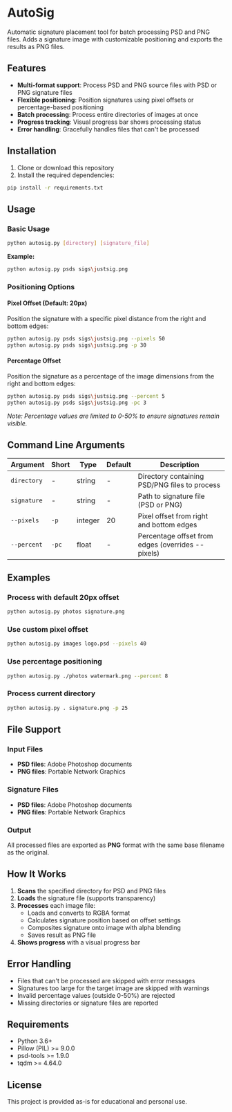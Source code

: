 # AutoSig

Automatic signature placement tool for batch processing PSD and PNG files. Adds a signature image with customizable positioning and exports the results as PNG files.

## Features

- **Multi-format support**: Process PSD and PNG source files with PSD or PNG signature files
- **Flexible positioning**: Position signatures using pixel offsets or percentage-based positioning
- **Batch processing**: Process entire directories of images at once
- **Progress tracking**: Visual progress bar shows processing status
- **Error handling**: Gracefully handles files that can't be processed

## Installation

1. Clone or download this repository
2. Install the required dependencies:

```bash
pip install -r requirements.txt
```

## Usage

### Basic Usage

```bash
python autosig.py [directory] [signature_file]
```

**Example:**
```bash
python autosig.py psds sigs\justsig.png
```

### Positioning Options

#### Pixel Offset (Default: 20px)
Position the signature with a specific pixel distance from the right and bottom edges:

```bash
python autosig.py psds sigs\justsig.png --pixels 50
python autosig.py psds sigs\justsig.png -p 30
```

#### Percentage Offset
Position the signature as a percentage of the image dimensions from the right and bottom edges:

```bash
python autosig.py psds sigs\justsig.png --percent 5
python autosig.py psds sigs\justsig.png -pc 3
```

*Note: Percentage values are limited to 0-50% to ensure signatures remain visible.*

## Command Line Arguments

| Argument | Short | Type | Default | Description |
|----------|-------|------|---------|-------------|
| `directory` | - | string | - | Directory containing PSD/PNG files to process |
| `signature` | - | string | - | Path to signature file (PSD or PNG) |
| `--pixels` | `-p` | integer | 20 | Pixel offset from right and bottom edges |
| `--percent` | `-pc` | float | - | Percentage offset from edges (overrides --pixels) |

## Examples

### Process with default 20px offset
```bash
python autosig.py photos signature.png
```

### Use custom pixel offset
```bash
python autosig.py images logo.psd --pixels 40
```

### Use percentage positioning
```bash
python autosig.py ./photos watermark.png --percent 8
```

### Process current directory
```bash
python autosig.py . signature.png -p 25
```

## File Support

### Input Files
- **PSD files**: Adobe Photoshop documents
- **PNG files**: Portable Network Graphics

### Signature Files
- **PSD files**: Adobe Photoshop documents
- **PNG files**: Portable Network Graphics

### Output
All processed files are exported as **PNG** format with the same base filename as the original.

## How It Works

1. **Scans** the specified directory for PSD and PNG files
2. **Loads** the signature file (supports transparency)
3. **Processes** each image file:
   - Loads and converts to RGBA format
   - Calculates signature position based on offset settings
   - Composites signature onto image with alpha blending
   - Saves result as PNG file
4. **Shows progress** with a visual progress bar

## Error Handling

- Files that can't be processed are skipped with error messages
- Signatures too large for the target image are skipped with warnings
- Invalid percentage values (outside 0-50%) are rejected
- Missing directories or signature files are reported

## Requirements

- Python 3.6+
- Pillow (PIL) >= 9.0.0
- psd-tools >= 1.9.0
- tqdm >= 4.64.0

## License

This project is provided as-is for educational and personal use.